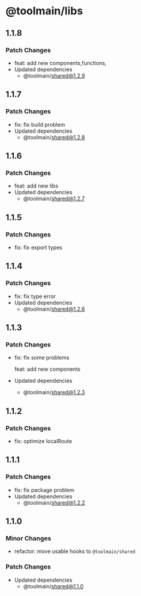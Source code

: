 # @toolmain/libs

## 1.1.8

### Patch Changes

- feat: add new components,functions,
- Updated dependencies
  - @toolmain/shared@1.2.9

## 1.1.7

### Patch Changes

- fix: fix build problem
- Updated dependencies
  - @toolmain/shared@1.2.8

## 1.1.6

### Patch Changes

- feat: add new libs
- Updated dependencies
  - @toolmain/shared@1.2.7

## 1.1.5

### Patch Changes

- fix: fix export types

## 1.1.4

### Patch Changes

- fix: fix type error
- Updated dependencies
  - @toolmain/shared@1.2.6

## 1.1.3

### Patch Changes

- fix: fix some problems

  feat: add new components

- Updated dependencies
  - @toolmain/shared@1.2.3

## 1.1.2

### Patch Changes

- fix: optimize localRoute

## 1.1.1

### Patch Changes

- fix: fix package problem
- Updated dependencies
  - @toolmain/shared@1.2.2

## 1.1.0

### Minor Changes

- refactor: move usable hooks to `@toolmain/shared`

### Patch Changes

- Updated dependencies
  - @toolmain/shared@1.1.0
